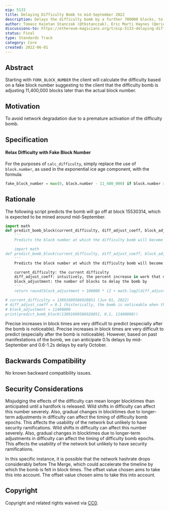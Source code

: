 ```yaml
---
eip: 5133
title: Delaying Difficulty Bomb to mid-September 2022
description: Delays the difficulty bomb by a further 700000 blocks, to the middle of September 2022.
author: Tomasz Kajetan Stanczak (@tkstanczak), Eric Marti Haynes (@ericmartihaynes), Josh Klopfenstein (@joshklop), Abhimanyu Nag (@AbhiMan1601)
discussions-to: https://ethereum-magicians.org/t/eip-5133-delaying-difficulty-bomb-to-mid-september-2022/9622
status: Final
type: Standards Track
category: Core
created: 2022-06-01
---
```


## Abstract
Starting with `FORK_BLOCK_NUMBER` the client will calculate the difficulty based on a fake block number suggesting to the client that the difficulty bomb is adjusting 11,400,000 blocks later than the actual block number.

## Motivation
To avoid network degradation due to a premature activation of the difficulty bomb.

## Specification
#### Relax Difficulty with Fake Block Number
For the purposes of `calc_difficulty`, simply replace the use of `block.number`, as used in the exponential ice age component, with the formula:
```py
fake_block_number = max(0, block.number - 11_400_000) if block.number >= FORK_BLOCK_NUMBER else block.number
```
## Rationale

The following script predicts the bomb will go off at block 15530314, which is expected to be mined around mid-September.

```python
import math
def predict_bomb_block(current_difficulty, diff_adjust_coeff, block_adjustment):
    '''
    Predicts the block number at which the difficulty bomb will become noticeable.

    import math
def predict_bomb_block(current_difficulty, diff_adjust_coeff, block_adjustment):
    '''
    Predicts the block number at which the difficulty bomb will become noticeable.

    current_difficulty: the current difficulty
    diff_adjust_coeff: intuitively, the percent increase in work that miners have to exert to find a PoW
    block_adjustment: the number of blocks to delay the bomb by
    '''
    return round(block_adjustment + 100000 * (2 + math.log2(diff_adjust_coeff * current_difficulty // 2048)))

# current_difficulty = 13891609586928851 (Jun 01, 2022)
# diff_adjust_coeff = 0.1 (historically, the bomb is noticeable when the coefficient is >= 0.1)
# block_adjustment = 11400000
print(predict_bomb_block(13891609586928851, 0.1, 11400000))
```

Precise increases in block times are very difficult to predict (especially after the bomb is noticeable). Precise increases in block times are very difficult to predict (especially after the bomb is noticeable). However, based on past manifestations of the bomb, we can anticipate 0.1s delays by mid-September and 0.6-1.2s delays by early October.

## Backwards Compatibility
No known backward compatibility issues.

## Security Considerations
Misjudging the effects of the difficulty can mean longer blocktimes than anticipated until a hardfork is released. Wild shifts in difficulty can affect this number severely. Also, gradual changes in blocktimes due to longer-term adjustments in difficulty can affect the timing of difficulty bomb epochs. This affects the usability of the network but unlikely to have security ramifications. Wild shifts in difficulty can affect this number severely. Also, gradual changes in blocktimes due to longer-term adjustments in difficulty can affect the timing of difficulty bomb epochs. This affects the usability of the network but unlikely to have security ramifications.

In this specific instance, it is possible that the network hashrate drops considerably before The Merge, which could accelerate the timeline by which the bomb is felt in block times. The offset value chosen aims to take this into account. The offset value chosen aims to take this into account.

## Copyright
Copyright and related rights waived via [CC0](../LICENSE.md).
